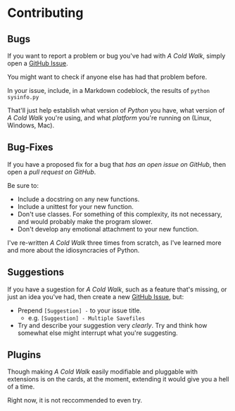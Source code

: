 # Contributing

## Bugs

If you want to report a problem or bug you've had with *A Cold Walk*, simply open a [GitHub Issue](https://github.com/shakna-israel/AColdWalk/issues/new).

You might want to check if anyone else has had that problem before.

In your issue, include, in a Markdown codeblock, the results of ```python sysinfo.py```

That'll just help establish what version of *Python* you have, what version of *A Cold Walk* you're using, and what *platform* you're running on (Linux, Windows, Mac).

## Bug-Fixes

If you have a proposed fix for a bug that *has an open issue on GitHub*, then open a *pull request on GitHub*.

Be sure to:

* Include a docstring on any new functions.
* Include a unittest for your new function.
* Don't use classes. For something of this complexity, its not necessary, and would probably make the program slower.
* Don't develop any emotional attachment to your new function.

I've re-written *A Cold Walk* three times from scratch, as I've learned more and more about the idiosyncracies of Python.

## Suggestions

If you have a sugestion for *A Cold Walk*, such as a feature that's missing, or just an idea you've had, then create a new [GitHub Issue](), but:

* Prepend ```[Suggestion] -``` to your issue title.
    * e.g. ```[Suggestion] - Multiple Savefiles```
* Try and describe your suggestion very *clearly*. Try and think how somewhat else might interrupt what you're suggesting.

## Plugins

Though making *A Cold Walk* easily modifiable and pluggable with extensions is on the cards, at the moment, extending it would give you a hell of a time.

Right now, it is not reccommended to even try.

